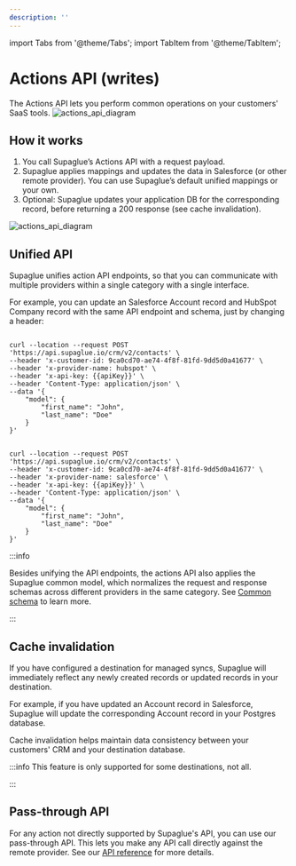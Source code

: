 ```yaml
---
description: ''
---
```


import Tabs from '@theme/Tabs';
import TabItem from '@theme/TabItem';

# Actions API (writes)

The Actions API lets you perform common operations on your customers' SaaS tools.
![actions_api_diagram](/img/actions-api-diagram-2.png 'actions API diagram')

## How it works

1. You call Supaglue’s Actions API with a request payload.
2. Supaglue applies mappings and updates the data in Salesforce (or other remote provider). You can use Supaglue’s default unified mappings or your own.
3. Optional: Supaglue updates your application DB for the corresponding record, before returning a 200 response (see cache invalidation).

![actions_api_diagram](/img/actions-api-diagram.png 'actions API diagram')

## Unified API

Supaglue unifies action API endpoints, so that you can communicate with multiple providers within a single category with a single interface.

For example, you can update an Salesforce Account record and HubSpot Company record with the same API endpoint and schema, just by changing a header:

<Tabs>

<TabItem value="hubspot" label="HubSpot" default>

```shell

curl --location --request POST 'https://api.supaglue.io/crm/v2/contacts' \
--header 'x-customer-id: 9ca0cd70-ae74-4f8f-81fd-9dd5d0a41677' \
--header 'x-provider-name: hubspot' \
--header 'x-api-key: {{apiKey}}' \
--header 'Content-Type: application/json' \
--data '{
    "model": {
        "first_name": "John", 
        "last_name": "Doe"
    }    
}'
```

</TabItem>

<TabItem value="salesforce" label="Salesforce">

```shell

curl --location --request POST 'https://api.supaglue.io/crm/v2/contacts' \
--header 'x-customer-id: 9ca0cd70-ae74-4f8f-81fd-9dd5d0a41677' \
--header 'x-provider-name: salesforce' \
--header 'x-api-key: {{apiKey}}' \
--header 'Content-Type: application/json' \
--data '{
    "model": {
        "first_name": "John", 
        "last_name": "Doe"
    }    
}'
```

</TabItem>

</Tabs>


:::info

Besides unifying the API endpoints, the actions API also applies the Supaglue common model, which normalizes the request and response schemas across different providers in the same category. See [Common schema](../platform/common-object) to learn more.

:::


## Cache invalidation

If you have configured a destination for managed syncs, Supaglue will immediately reflect any newly created records or updated records in your destination.

For example, if you have updated an Account record in Salesforce, Supaglue will update the corresponding Account record in your Postgres database.

Cache invalidation helps maintain data consistency between your customers' CRM and your destination database.

:::info
This feature is only supported for some destinations, not all.

:::

## Pass-through API

For any action not directly supported by Supaglue's API, you can use our pass-through API. This lets you make any API call directly against the remote provider. See our [API reference](https://docs.supaglue.com/api) for more details.
